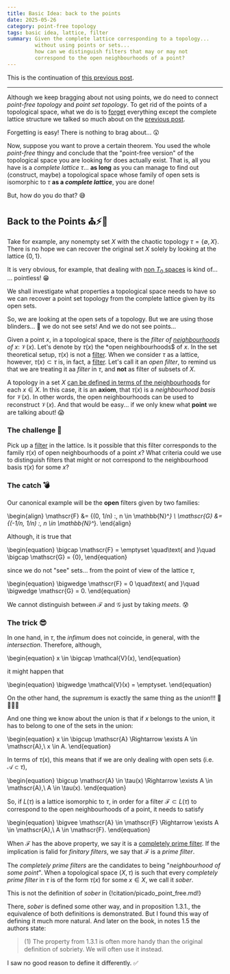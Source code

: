 ```yaml
---
title: Basic Idea: back to the points
date: 2025-05-26
category: point-free topology
tags: basic idea, lattice, filter
summary: Given the complete lattice corresponding to a topology...
         without using points or sets...
         how can we distinguish filters that may or may not
         correspond to the open neighbourhoods of a point?
---
```


This is the continuation of
[this previous post]({filename}basic-idea-part-01.md).

---

Although we keep bragging about not using points,
we do need to connect *point-free topology* and *point set topology*.
To get rid of the points of a topological space,
what we do is to
[forget](https://en.wikipedia.org/wiki/Forgetful_functor)
everything except the complete lattice structure we talked so much about
on the
[previous post]({filename}basic-idea-part-01.md).

Forgetting is easy!
There is nothing to brag about... :astonished:

Now,
suppose you want to prove a certain theorem.
You used the whole *point-free* thingy and conclude
that the "point-free version" of the topological space you are looking for does actually exist.
That is, all you have is a *complete lattice* $\tau$...
**as long** as you can manage to find out (construct, maybe)
a topological space whose family of open sets is
isomorphic to $\tau$
**as a _complete lattice_**, you are done!

But, how do you do that? :sweat_smile:


Back to the Points :church::zap::red_car:
-----------------------------------------

Take for example,
any nonempty set $X$ with the chaotic topology $\tau = \{\emptyset, X\}$.
There is no hope we can recover the original set $X$
solely by looking at the lattice $\{0, 1\}$.

It is very obvious, for example,
that dealing with
[non $T_0$ spaces](https://en.wikipedia.org/wiki/Kolmogorov_space)
is kind of...<br/>
... pointless! :grin:

We shall investigate what properties a topological space needs to have
so we can recover a point set topology
from the complete lattice given by its open sets.

So, we are looking at the open sets of a topology.
But we are using those blinders... :see_no_evil:
we do not see sets!
And we do not see points...

Given a point $x$, in a topological space,
there is the *filter of [neighbourhoods][] of $x$*:
$\mathcal{V}(x)$.
Let's denote by $\tau(x)$ the *open neighbourhoods$ of $x$.
In the set theoretical setup, $\tau(x)$ is not a [filter][setfilter].
When we consider $\tau$ as a lattice, however,
$\tau(x) \subset \tau$ is, in fact,
a [filter][latticefilter].
Let's call it an *open filter*,
to remind us that we are treating it aa *filter* in $\tau$,
and **not** as filter of subsets of $X$.

[neighbourhoods]: https://en.wikipedia.org/wiki/Neighbourhood_system "Neighbourhood filter"
[setfilter]: https://en.wikipedia.org/wiki/Filter_(set_theory) "Filter of subsets"
[latticefilter]: https://en.wikipedia.org/wiki/Filter_(mathematics) "Filters in a poset"
[vianeighbourhoods]: https://en.wikipedia.org/wiki/Topological_space#Definition_via_neighbourhoods "Definition of a topology via neighbourhoods"

A topology in a set $X$
[can be defined in terms of the neighbourhoods][vianeighbourhoods] for each $x \in X$.
In this case, it is an **axiom**, that $\tau(x)$ is a *neighbourhood basis* for $\mathcal{V}(x)$.
In other words,
the open neighbourhoods can be used to reconstruct $\mathcal{V}(x)$.
And that would be easy...
if we only knew what **point** we are talking about! :scream:


### The challenge :thought_balloon:

Pick up a
[filter][latticefilter]
in the lattice.
Is it possible that this filter
corresponds to the family $\tau(x)$ of open neighbourhoods of a point $x$?
What criteria could we use to distinguish filters that might or not correspond
to the neighbourhood basis $\tau(x)$ for some $x$?


### The catch :bomb:

Our canonical example will be the **open** filters given by two families:

\begin{align}
  \mathscr{F} &= \{(0, 1/n) :\, n \in \mathbb{N}^*\}
  \\
  \mathscr{G} &= \{(-1/n, 1/n) :\, n \in \mathbb{N}^*\}.
\end{align}

Although, it is true that

\begin{equation}
  \bigcap \mathscr{F} = \emptyset
  \quad\text{ and }\quad
  \bigcap \mathscr{G} = \{0\},
\end{equation}

since we do not "see" sets...
from the point of view of the lattice $\tau$,

\begin{equation}
  \bigwedge \mathscr{F} = 0
  \quad\text{ and }\quad
  \bigwedge \mathscr{G} = 0.
\end{equation}

We cannot distinguish between
$\mathscr{F}$ and $\mathscr{G}$
just by taking *meets*. :cold_sweat:


### The trick :sunglasses:

In one hand,
in $\tau$,
the *infimum* does not coincide, in general, with the *intersection*.
Therefore, although,

\begin{equation}
  x \in \bigcap \mathcal{V}(x),
\end{equation}

it might happen that

\begin{equation}
  \bigwedge \mathcal{V}(x) = \emptyset.
\end{equation}

On the other hand,
the *supremum* is exactly the same thing as the *union*!!!
:tada::confetti_ball::tada::confetti_ball:

And one thing we know about the union is that if $x$ belongs to the union,
it has to belong to one of the sets in the union:

\begin{equation}
  x \in \bigcup \mathscr{A}
  \Rightarrow
  \exists A \in \mathscr{A}\,\ x \in A.
\end{equation}

In terms of $\tau(x)$,
this means that if we are only dealing with open sets
(i.e. $\mathscr{A} \subset \tau$),

\begin{equation}
  \bigcup \mathscr{A} \in \tau(x)
  \Rightarrow
  \exists A \in \mathscr{A}\,\ A \in \tau(x).
\end{equation}

So, if $L(\tau)$ is a lattice isomorphic to $\tau$,
in order for a filter $\mathscr{F} \subset L(\tau)$ to correspond
to the open neighbourhoods of a point,
it needs to satisfy

\begin{equation}
  \bigvee \mathscr{A} \in \mathscr{F}
  \Rightarrow
  \exists A \in \mathscr{A}\,\ A \in \mathscr{F}.
\end{equation}

When $\mathscr{F}$ has the above property,
we say it is a
[completely prime filter](https://ncatlab.org/nlab/show/completely%20prime%20filter).
If the implication is falid for *finitary filters*,
we say that $\mathscr{F}$ is a *prime filter*.

The *completely prime filters* are the candidates to being "*neighbourhood of some point*".
When a topological space $(X, \tau)$ is such that
every *completely prime filter* in $\tau$ is of the form $\tau(x)$ for some $x \in X$,
we call it *sober*.

This is not the definition of *sober* in
{!citation/picado_point_free.md!}

There, *sober* is defined some other way,
and in proposition 1.3.1., the equivalence of both definitions is demonstrated.
But I found this way of defining it much more natural.
And later on the book,
in notes 1.5 the authors state:
> (1) The property from 1.3.1 is often more handy than the original deﬁnition of sobriety.
> We will often use it instead.

I saw no good reason to define it differently. :white_check_mark:
